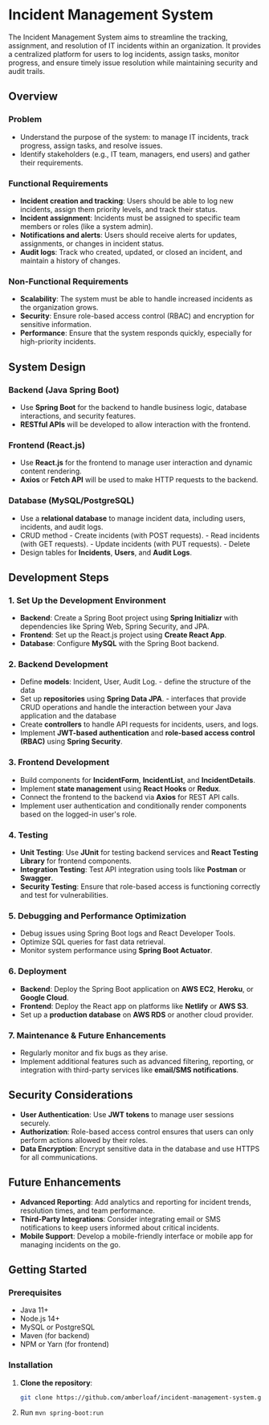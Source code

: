 # Incident Management System

The Incident Management System aims to streamline the tracking, assignment, and resolution of IT incidents within an organization. It provides a centralized platform for users to log incidents, assign tasks, monitor progress, and ensure timely issue resolution while maintaining security and audit trails.

## Overview


### Problem

 - Understand the purpose of the system: to manage IT incidents, track progress, assign tasks, and resolve issues.
 - Identify stakeholders (e.g., IT team, managers, end users) and gather their requirements.

### Functional Requirements

 - **Incident creation and tracking**: Users should be able to log new incidents, assign them priority levels, and track their status.
 - **Incident assignment**: Incidents must be assigned to specific team members or roles (like a system admin).
 - **Notifications and alerts**: Users should receive alerts for updates, assignments, or changes in incident status.
 - **Audit logs**: Track who created, updated, or closed an incident, and maintain a history of changes.

### Non-Functional Requirements

- **Scalability**: The system must be able to handle increased incidents as the organization grows.
- **Security**: Ensure role-based access control (RBAC) and encryption for sensitive information.
- **Performance**: Ensure that the system responds quickly, especially for high-priority incidents.

## System Design

### Backend (Java Spring Boot)
- Use **Spring Boot** for the backend to handle business logic, database interactions, and security features.
- **RESTful APIs** will be developed to allow interaction with the frontend.

### Frontend (React.js)
- Use **React.js** for the frontend to manage user interaction and dynamic content rendering.
- **Axios** or **Fetch API** will be used to make HTTP requests to the backend.

### Database (MySQL/PostgreSQL)
- Use a **relational database** to manage incident data, including users, incidents, and audit logs.
- CRUD method
      - Create incidents (with POST requests).
      - Read incidents (with GET requests).
      - Update incidents (with PUT requests).
      - Delete
- Design tables for **Incidents**, **Users**, and **Audit Logs**.

## Development Steps

### 1. Set Up the Development Environment
- **Backend**: Create a Spring Boot project using **Spring Initializr** with dependencies like Spring Web, Spring Security, and JPA.
- **Frontend**: Set up the React.js project using **Create React App**.
- **Database**: Configure **MySQL** with the Spring Boot backend.

### 2. Backend Development
- Define **models**: Incident, User, Audit Log.
      - define the structure of the data
- Set up **repositories** using **Spring Data JPA**.
      - interfaces that provide CRUD operations and handle the interaction between your Java application and the database
- Create **controllers** to handle API requests for incidents, users, and logs.
- Implement **JWT-based authentication** and **role-based access control (RBAC)** using **Spring Security**.

### 3. Frontend Development
- Build components for **IncidentForm**, **IncidentList**, and **IncidentDetails**.
- Implement **state management** using **React Hooks** or **Redux**.
- Connect the frontend to the backend via **Axios** for REST API calls.
- Implement user authentication and conditionally render components based on the logged-in user's role.

### 4. Testing
- **Unit Testing**: Use **JUnit** for testing backend services and **React Testing Library** for frontend components.
- **Integration Testing**: Test API integration using tools like **Postman** or **Swagger**.
- **Security Testing**: Ensure that role-based access is functioning correctly and test for vulnerabilities.

### 5. Debugging and Performance Optimization
- Debug issues using Spring Boot logs and React Developer Tools.
- Optimize SQL queries for fast data retrieval.
- Monitor system performance using **Spring Boot Actuator**.

### 6. Deployment
- **Backend**: Deploy the Spring Boot application on **AWS EC2**, **Heroku**, or **Google Cloud**.
- **Frontend**: Deploy the React app on platforms like **Netlify** or **AWS S3**.
- Set up a **production database** on **AWS RDS** or another cloud provider.

### 7. Maintenance & Future Enhancements
- Regularly monitor and fix bugs as they arise.
- Implement additional features such as advanced filtering, reporting, or integration with third-party services like **email/SMS notifications**.

## Security Considerations
- **User Authentication**: Use **JWT tokens** to manage user sessions securely.
- **Authorization**: Role-based access control ensures that users can only perform actions allowed by their roles.
- **Data Encryption**: Encrypt sensitive data in the database and use HTTPS for all communications.

## Future Enhancements
- **Advanced Reporting**: Add analytics and reporting for incident trends, resolution times, and team performance.
- **Third-Party Integrations**: Consider integrating email or SMS notifications to keep users informed about critical incidents.
- **Mobile Support**: Develop a mobile-friendly interface or mobile app for managing incidents on the go.

## Getting Started

### Prerequisites
- Java 11+
- Node.js 14+
- MySQL or PostgreSQL
- Maven (for backend)
- NPM or Yarn (for frontend)

### Installation

1. **Clone the repository**:
   ```bash
   git clone https://github.com/amberloaf/incident-management-system.git

2. Run 
      ``mvn spring-boot:run   ``